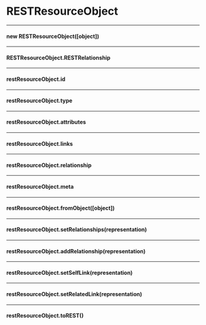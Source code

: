 # RESTResourceObject

---------------------------------

#### new RESTResourceObject([object])

---------------------------------

#### RESTResourceObject.RESTRelationship

---------------------------------

#### restResourceObject.id

---------------------------------

#### restResourceObject.type

---------------------------------

#### restResourceObject.attributes

---------------------------------

#### restResourceObject.links

---------------------------------

#### restResourceObject.relationship

---------------------------------

#### restResourceObject.meta

---------------------------------

#### restResourceObject.fromObject([object])

---------------------------------

#### restResourceObject.setRelationships(representation)

---------------------------------

#### restResourceObject.addRelationship(representation)

---------------------------------

#### restResourceObject.setSelfLink(representation)

---------------------------------

#### restResourceObject.setRelatedLink(representation)

---------------------------------

#### restResourceObject.toREST()